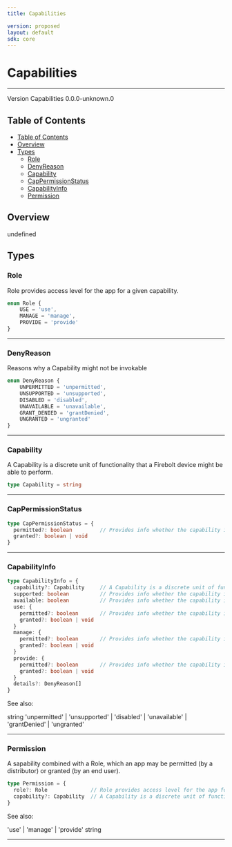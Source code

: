 ```yaml
---
title: Capabilities

version: proposed
layout: default
sdk: core
---
```


# Capabilities
---
Version Capabilities 0.0.0-unknown.0

## Table of Contents
   - [Table of Contents](#table-of-contents)
   - [Overview](#overview)
   - [Types](#types)
     - [Role](#role)
     - [DenyReason](#denyreason)
     - [Capability](#capability)
     - [CapPermissionStatus](#cappermissionstatus)
     - [CapabilityInfo](#capabilityinfo)
     - [Permission](#permission)


## Overview
 undefined

## Types

### Role

Role provides access level for the app for a given capability.

```typescript
enum Role {
	USE = 'use',
	MANAGE = 'manage',
	PROVIDE = 'provide'
}

```



---
### DenyReason

Reasons why a Capability might not be invokable

```typescript
enum DenyReason {
	UNPERMITTED = 'unpermitted',
	UNSUPPORTED = 'unsupported',
	DISABLED = 'disabled',
	UNAVAILABLE = 'unavailable',
	GRANT_DENIED = 'grantDenied',
	UNGRANTED = 'ungranted'
}

```



---
### Capability

A Capability is a discrete unit of functionality that a Firebolt device might be able to perform.

```typescript
type Capability = string
```



---
### CapPermissionStatus



```typescript
type CapPermissionStatus = {
  permitted?: boolean         // Provides info whether the capability is permitted
  granted?: boolean | void
}
```



---
### CapabilityInfo



```typescript
type CapabilityInfo = {
  capability?: Capability     // A Capability is a discrete unit of functionality that a Firebolt device might be able to perform.
  supported: boolean          // Provides info whether the capability is supported
  available: boolean          // Provides info whether the capability is available
  use: {
    permitted?: boolean       // Provides info whether the capability is permitted
    granted?: boolean | void
  }
  manage: {
    permitted?: boolean       // Provides info whether the capability is permitted
    granted?: boolean | void
  }
  provide: {
    permitted?: boolean       // Provides info whether the capability is permitted
    granted?: boolean | void
  }
  details?: DenyReason[]
}
```

See also: 

string
'unpermitted' | 'unsupported' | 'disabled' | 'unavailable' | 'grantDenied' | 'ungranted'

---
### Permission

A sapability combined with a Role, which an app may be permitted (by a distributor) or granted (by an end user).

```typescript
type Permission = {
  role?: Role              // Role provides access level for the app for a given capability.
  capability?: Capability  // A Capability is a discrete unit of functionality that a Firebolt device might be able to perform.
}
```

See also: 

'use' | 'manage' | 'provide'
string

---